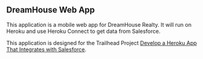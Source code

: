 DreamHouse Web App
------------------

This application is a mobile web app for DreamHouse Realty. It will run on Heroku and use Heroku Connect to get data from Salesforce.

This application is designed for the Trailhead Project [Develop a Heroku App That Integrates with Salesforce](https://trailhead.salesforce.com/content/learn/projects/develop-heroku-applications).

<!-- a href="http://heroku.com/deploy">
  <img src="https://www.herokucdn.com/deploy/button.svg" alt="Deploy">
</a -->
